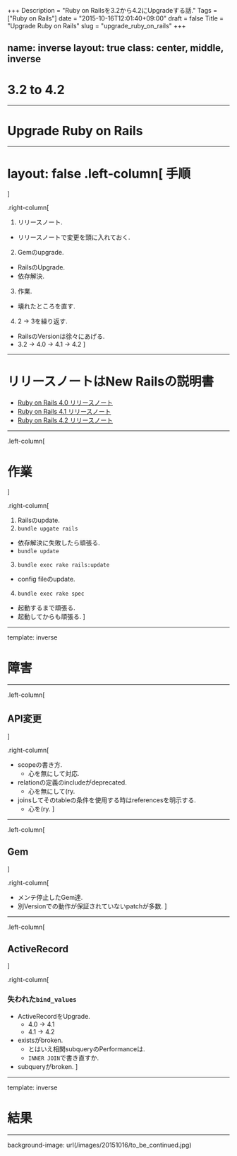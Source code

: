 +++
Description = "Ruby on Railsを3.2から4.2にUpgradeする話."
Tags = ["Ruby on Rails"]
date = "2015-10-16T12:01:40+09:00"
draft = false
Title = "Upgrade Ruby on Rails"
slug = "upgrade_ruby_on_rails"
+++

name: inverse
layout: true
class: center, middle, inverse
---

# 3.2 to 4.2

---

# Upgrade Ruby on Rails

---

layout: false
.left-column[
手順
===
]

.right-column[
1. リリースノート.
  - リリースノートで変更を頭に入れておく.
2. Gemのupgrade.
  - RailsのUpgrade.
  - 依存解決.
3. 作業.
  - 壊れたところを直す.
4. 2 -> 3を繰り返す.
  - RailsのVersionは徐々にあげる.
  - 3.2 -> 4.0 -> 4.1 -> 4.2
]

---

# リリースノートはNew Railsの説明書

- [Ruby on Rails 4.0 リリースノート](http://railsguides.jp/4_0_release_notes.html)
- [Ruby on Rails 4.1 リリースノート](http://railsguides.jp/4_1_release_notes.html)
- [Ruby on Rails 4.2 リリースノート](http://railsguides.jp/4_2_release_notes.html)

---

.left-column[
# 作業
]

.right-column[
1. Railsのupdate.
2. `bundle upgate rails`
  - 依存解決に失敗したら頑張る.
  - `bundle update`
3. `bundle exec rake rails:update`
  - config fileのupdate.
4. `bundle exec rake spec`
  - 起動するまで頑張る.
  - 起動してからも頑張る.
]

---
template: inverse

# 障害

---


.left-column[
## API変更
]

.right-column[
- scopeの書き方.
  - 心を無にして対応.
- relationの定義のincludeがdeprecated.
  - 心を無にして(ry.
- joinsしてそのtableの条件を使用する時はreferencesを明示する.
  - 心を(ry.
]

---

.left-column[
## Gem
]

.right-column[
- メンテ停止したGem達.
- 別Versionでの動作が保証されていないpatchが多数.
]

---

.left-column[
## ActiveRecord
]

.right-column[
### 失われた`bind_values`

- ActiveRecordをUpgrade.
  - 4.0 -> 4.1
  - 4.1 -> 4.2
- existsがbroken.
  - とはいえ相関subqueryのPerformanceは.
  - `INNER JOIN`で書き直すか.
- subqueryがbroken.
]

---
template: inverse

# 結果

---

background-image: url(/images/20151016/to_be_continued.jpg)
